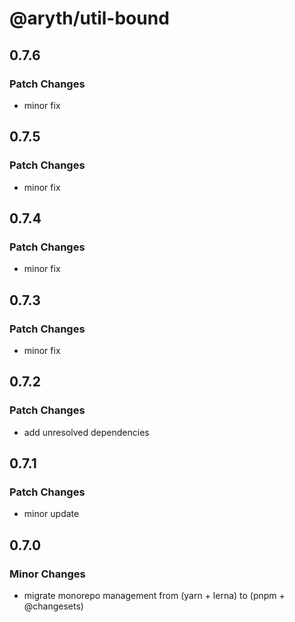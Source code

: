 # @aryth/util-bound

## 0.7.6

### Patch Changes

- minor fix

## 0.7.5

### Patch Changes

- minor fix

## 0.7.4

### Patch Changes

- minor fix

## 0.7.3

### Patch Changes

- minor fix

## 0.7.2

### Patch Changes

- add unresolved dependencies

## 0.7.1

### Patch Changes

- minor update

## 0.7.0

### Minor Changes

- migrate monorepo management from (yarn + lerna) to (pnpm + @changesets)
